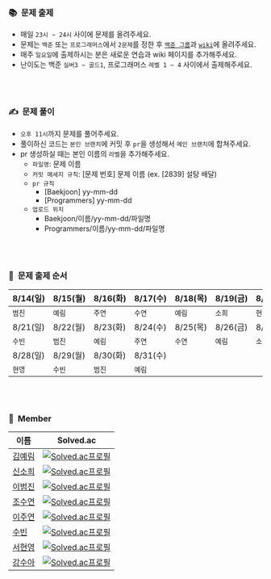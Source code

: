 ### 📚&nbsp;&nbsp;문제 출제
- 매일 `23시 ~ 24시` 사이에 문제를 올려주세요.
- 문제는 `백준` 또는 `프로그래머스`에서 `2문제`를 정한 후 [`백준 그룹`](https://www.acmicpc.net/group/practice/15438)과 [`wiki`](https://github.com/aerimforest/CS-Study/wiki)에 올려주세요.
- 매주 `일요일`에 출제하시는 분은 새로운 연습과 wiki 페이지를 추가해주세요.
- 난이도는 백준 `실버3 ~ 골드1`, 프로그래머스 `레벨 1 ~ 4` 사이에서 출제해주세요.

<br/><br/>

### ✍️&nbsp;&nbsp;문제 풀이
- `오후 11시`까지 문제를 풀어주세요.
- 풀이하신 코드는 `본인 브랜치`에 커밋 후 `pr`을 생성해서 `메인 브랜치`에 합쳐주세요.
- pr 생성하실 때는 본인 이름의 `라벨`을 추가해주세요.
  - `파일명`: 문제 이름
  - `커밋 메세지 규칙`: [문제 번호] 문제 이름 (ex. [2839] 설탕 배달)
  - `pr 규칙`
    - [Baekjoon] yy-mm-dd
    - [Programmers] yy-mm-dd
  - `업로드 위치`
    - Baekjoon/이름/yy-mm-dd/파일명
    - Programmers/이름/yy-mm-dd/파일명
    
<br/><br/>

### 🔗&nbsp;&nbsp;문제 출제 순서
|8/14(일)|8/15(월)|8/16(화)|8/17(수)|8/18(목)|8/19(금)|8/20(토)|
|-|-|-|-|-|-|-|
|`범진`|`예림`|`주연`|`수연`|`예림`|`소희`|`현영`|
|8/21(일)|8/22(월)|8/23(화)|8/24(수)|8/25(목)|8/26(금)|8/27(토)|
|`수빈`|`범진`|`예림`|`주연`|`수연`|`예림`|`소희`|
|8/28(일)|8/29(월)|8/30(화)|8/31(수)|
|`현영`|`수빈`|`범진`|`예림`|  

<br/><br/>

### 👥&nbsp;&nbsp;Member
|이름|Solved.ac|
|------|------------|
|[김예림](https://github.com/aerimforest)|[![Solved.ac프로필](http://mazassumnida.wtf/api/mini/generate_badge?boj=yerim5287)](https://solved.ac/yerim5287)|
|[신소희](https://github.com/shinsohui)|[![Solved.ac프로필](http://mazassumnida.wtf/api/mini/generate_badge?boj=sohui0113)](https://solved.ac/sohui0113)|
|[이범진](https://github.com/venzym)|[![Solved.ac프로필](http://mazassumnida.wtf/api/mini/generate_badge?boj=venzym)](https://solved.ac/venzym)|  
|[조수연](https://github.com/soo5717)|[![Solved.ac프로필](http://mazassumnida.wtf/api/mini/generate_badge?boj=soo5717)](https://solved.ac/soo5717)|  
|[이주연](https://github.com/juyonLee00)|[![Solved.ac프로필](http://mazassumnida.wtf/api/mini/generate_badge?boj=lindsay0129)](https://solved.ac/lindsay0129)|  
|[수빈](https://github.com/subinmun1997)|[![Solved.ac프로필](http://mazassumnida.wtf/api/mini/generate_badge?boj=subeloper)](https://solved.ac/subeloper)|  
|[서현영](https://github.com/magnolia5)|[![Solved.ac프로필](http://mazassumnida.wtf/api/mini/generate_badge?boj=magnolia5)](https://solved.ac/magnolia5)|  
|[강수아](https://github.com/rkdtndk99)|[![Solved.ac프로필](http://mazassumnida.wtf/api/mini/generate_badge?boj=christinek99)](https://solved.ac/christinek99)|
